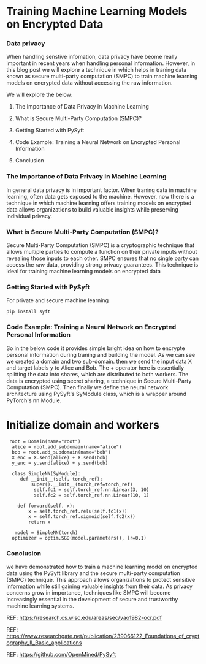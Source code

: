 # Training Machine Learning Models on Encrypted Data

### Data privacy

When handling senstive infomation, data privacy have beome really important in recent years when handling personal information. However, in this blog post we will explore a technique in which helps in traning data known as secure multi-party computation (SMPC) to train machine learning models on encrypted data without accessing the raw information.

We will explore the below:

1. The Importance of Data Privacy in Machine Learning

2. What is Secure Multi-Party Computation (SMPC)?

3. Getting Started with PySyft

4. Code Example: Training a Neural Network on Encrypted Personal Information

5. Conclusion



### The Importance of Data Privacy in Machine Learning

In general data privacy is in important factor. When traning data in machine learning, often data gets exposed to the machine. However, now there is a technique in which machine learning offers training models on encrypted data allows organizations to build valuable insights while preserving individual privacy.

### What is Secure Multi-Party Computation (SMPC)? 

Secure Multi-Party Computation (SMPC) is a cryptographic technique that allows multiple parties to compute a function on their private inputs without revealing those inputs to each other. SMPC ensures that no single party can access the raw data, providing strong privacy guarantees. This technique is ideal for training machine learning models on encrypted data

### Getting Started with PySyft

For private and secure machine learning 

`pip install syft`

### Code Example: Training a Neural Network on Encrypted Personal Information

So in the below code it provides simple bright idea on how to encrypte personal information during traning and building the model. As we can see we created a domain and two sub-domain. then we send the input data X and target labels y to Alice and Bob. The + operator here is essentially splitting the data into shares, which are distributed to both workers. The data is encrypted using secret sharing, a technique in Secure Multi-Party Computation (SMPC). Then finally we define the neural network architecture using PySyft's SyModule class, which is a wrapper around PyTorch's nn.Module.

# Initialize domain and workers
```
 root = Domain(name="root")
  alice = root.add_subdomain(name="alice")
  bob = root.add_subdomain(name="bob")
  X_enc = X.send(alice) + X.send(bob)
  y_enc = y.send(alice) + y.send(bob)

  class SimpleNN(SyModule):
     def __init__(self, torch_ref):
         super().__init__(torch_ref=torch_ref)
          self.fc1 = self.torch_ref.nn.Linear(3, 10)
          self.fc2 = self.torch_ref.nn.Linear(10, 1)

    def forward(self, x):
        x = self.torch_ref.relu(self.fc1(x))
        x = self.torch_ref.sigmoid(self.fc2(x))
        return x

   model = SimpleNN(torch)
  optimizer = optim.SGD(model.parameters(), lr=0.1)
  ```


### Conclusion 

we have demonstrated how to train a machine learning model on encrypted data using the PySyft library and the secure multi-party computation (SMPC) technique. This approach allows organizations to protect sensitive information while still gaining valuable insights from their data. As privacy concerns grow in importance, techniques like SMPC will become increasingly essential in the development of secure and trustworthy machine learning systems.












REF: https://research.cs.wisc.edu/areas/sec/yao1982-ocr.pdf 

REF: https://www.researchgate.net/publication/239066122_Foundations_of_cryptography_II_Basic_applications


REF: https://github.com/OpenMined/PySyft
